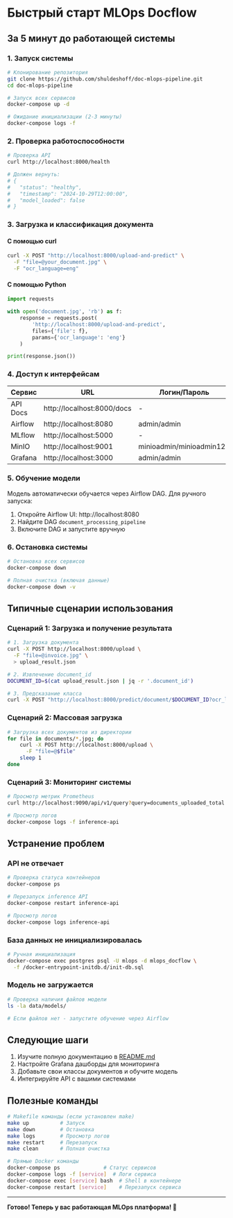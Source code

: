 # Быстрый старт MLOps Docflow

## За 5 минут до работающей системы

### 1. Запуск системы

```bash
# Клонирование репозитория
git clone https://github.com/shuldeshoff/doc-mlops-pipeline.git
cd doc-mlops-pipeline

# Запуск всех сервисов
docker-compose up -d

# Ожидание инициализации (2-3 минуты)
docker-compose logs -f
```

### 2. Проверка работоспособности

```bash
# Проверка API
curl http://localhost:8000/health

# Должен вернуть:
# {
#   "status": "healthy",
#   "timestamp": "2024-10-29T12:00:00",
#   "model_loaded": false
# }
```

### 3. Загрузка и классификация документа

#### С помощью curl

```bash
curl -X POST "http://localhost:8000/upload-and-predict" \
  -F "file=@your_document.jpg" \
  -F "ocr_language=eng"
```

#### С помощью Python

```python
import requests

with open('document.jpg', 'rb') as f:
    response = requests.post(
        'http://localhost:8000/upload-and-predict',
        files={'file': f},
        params={'ocr_language': 'eng'}
    )

print(response.json())
```

### 4. Доступ к интерфейсам

| Сервис | URL | Логин/Пароль |
|--------|-----|--------------|
| API Docs | http://localhost:8000/docs | - |
| Airflow | http://localhost:8080 | admin/admin |
| MLflow | http://localhost:5000 | - |
| MinIO | http://localhost:9001 | minioadmin/minioadmin123 |
| Grafana | http://localhost:3000 | admin/admin |

### 5. Обучение модели

Модель автоматически обучается через Airflow DAG. Для ручного запуска:

1. Откройте Airflow UI: http://localhost:8080
2. Найдите DAG `document_processing_pipeline`
3. Включите DAG и запустите вручную

### 6. Остановка системы

```bash
# Остановка всех сервисов
docker-compose down

# Полная очистка (включая данные)
docker-compose down -v
```

## Типичные сценарии использования

### Сценарий 1: Загрузка и получение результата

```bash
# 1. Загрузка документа
curl -X POST http://localhost:8000/upload \
  -F "file=@invoice.jpg" \
  > upload_result.json

# 2. Извлечение document_id
DOCUMENT_ID=$(cat upload_result.json | jq -r '.document_id')

# 3. Предсказание класса
curl -X POST "http://localhost:8000/predict/document/$DOCUMENT_ID?ocr_language=eng"
```

### Сценарий 2: Массовая загрузка

```bash
# Загрузка всех документов из директории
for file in documents/*.jpg; do
    curl -X POST http://localhost:8000/upload \
      -F "file=@$file"
    sleep 1
done
```

### Сценарий 3: Мониторинг системы

```bash
# Просмотр метрик Prometheus
curl http://localhost:9090/api/v1/query?query=documents_uploaded_total

# Просмотр логов
docker-compose logs -f inference-api
```

## Устранение проблем

### API не отвечает

```bash
# Проверка статуса контейнеров
docker-compose ps

# Перезапуск inference API
docker-compose restart inference-api

# Просмотр логов
docker-compose logs inference-api
```

### База данных не инициализировалась

```bash
# Ручная инициализация
docker-compose exec postgres psql -U mlops -d mlops_docflow \
  -f /docker-entrypoint-initdb.d/init-db.sql
```

### Модель не загружается

```bash
# Проверка наличия файлов модели
ls -la data/models/

# Если файлов нет - запустите обучение через Airflow
```

## Следующие шаги

1. Изучите полную документацию в [README.md](README.md)
2. Настройте Grafana дашборды для мониторинга
3. Добавьте свои классы документов и обучите модель
4. Интегрируйте API с вашими системами

## Полезные команды

```bash
# Makefile команды (если установлен make)
make up          # Запуск
make down        # Остановка
make logs        # Просмотр логов
make restart     # Перезапуск
make clean       # Полная очистка

# Прямые Docker команды
docker-compose ps              # Статус сервисов
docker-compose logs -f [service]  # Логи сервиса
docker-compose exec [service] bash  # Shell в контейнере
docker-compose restart [service]    # Перезапуск сервиса
```

---

**Готово! Теперь у вас работающая MLOps платформа! 🚀**

